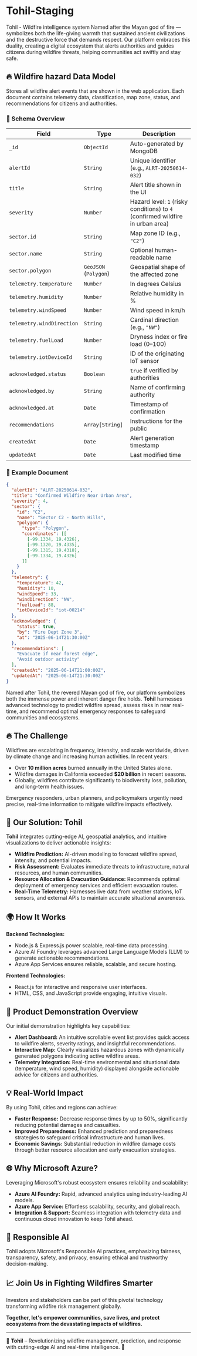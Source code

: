 # Tohil-Staging
Tohil - Wildfire intelligence system 
Named after the Mayan god of fire — symbolizes both the life-giving warmth that sustained ancient civilizations and the destructive force that demands respect. Our platform embraces this duality, creating a digital ecosystem that alerts authorities and guides citizens during wildfire threats, helping communities act swiftly and stay safe.

## 🔥 Wildfire hazard Data Model

Stores all wildfire alert events that are shown in the web application. Each document contains telemetry data, classification, map zone, status, and recommendations for citizens and authorities.

### 📄 Schema Overview
| Field                     | Type                  | Description                                                                    |
| ------------------------- | --------------------- | ------------------------------------------------------------------------------ |
| `_id`                     | `ObjectId`            | Auto-generated by MongoDB                                                      |
| `alertId`                 | `String`              | Unique identifier (e.g., `ALRT-20250614-032`)                                  |
| `title`                   | `String`              | Alert title shown in the UI                                                    |
| `severity`                | `Number`              | Hazard level: `1` (risky conditions) to `4` (confirmed wildfire in urban area) |
| `sector.id`               | `String`              | Map zone ID (e.g., `"C2"`)                                                     |
| `sector.name`             | `String`              | Optional human-readable name                                                   |
| `sector.polygon`          | `GeoJSON` (`Polygon`) | Geospatial shape of the affected zone                                          |
| `telemetry.temperature`   | `Number`              | In degrees Celsius                                                             |
| `telemetry.humidity`      | `Number`              | Relative humidity in %                                                         |
| `telemetry.windSpeed`     | `Number`              | Wind speed in km/h                                                             |
| `telemetry.windDirection` | `String`              | Cardinal direction (e.g., `"NW"`)                                              |
| `telemetry.fuelLoad`      | `Number`              | Dryness index or fire load (0–100)                                             |
| `telemetry.iotDeviceId`   | `String`              | ID of the originating IoT sensor                                               |
| `acknowledged.status`     | `Boolean`             | `true` if verified by authorities                                              |
| `acknowledged.by`         | `String`              | Name of confirming authority                                                   |
| `acknowledged.at`         | `Date`                | Timestamp of confirmation                                                      |
| `recommendations`         | `Array[String]`       | Instructions for the public                                                    |
| `createdAt`               | `Date`                | Alert generation timestamp                                                     |
| `updatedAt`               | `Date`                | Last modified time                                                             |


### 🧭 Example Document

```json
{
  "alertId": "ALRT-20250614-032",
  "title": "Confirmed Wildfire Near Urban Area",
  "severity": 4,
  "sector": {
    "id": "C2",
    "name": "Sector C2 - North Hills",
    "polygon": {
      "type": "Polygon",
      "coordinates": [[
        [-99.1334, 19.4326],
        [-99.1320, 19.4335],
        [-99.1315, 19.4318],
        [-99.1334, 19.4326]
      ]]
    }
  },
  "telemetry": {
    "temperature": 42,
    "humidity": 10,
    "windSpeed": 33,
    "windDirection": "NW",
    "fuelLoad": 88,
    "iotDeviceId": "iot-00214"
  },
  "acknowledged": {
    "status": true,
    "by": "Fire Dept Zone 3",
    "at": "2025-06-14T21:30:00Z"
  },
  "recommendations": [
    "Evacuate if near forest edge",
    "Avoid outdoor activity"
  ],
  "createdAt": "2025-06-14T21:00:00Z",
  "updatedAt": "2025-06-14T21:30:00Z"
}

```

Named after Tohil, the revered Mayan god of fire, our platform symbolizes both the immense power and inherent danger fire holds. **Tohil** harnesses advanced technology to predict wildfire spread, assess risks in near real-time, and recommend optimal emergency responses to safeguard communities and ecosystems.

## 🔥 **The Challenge**

Wildfires are escalating in frequency, intensity, and scale worldwide, driven by climate change and increasing human activities. In recent years:

* Over **10 million acres** burned annually in the United States alone.
* Wildfire damages in California exceeded **\$20 billion** in recent seasons.
* Globally, wildfires contribute significantly to biodiversity loss, pollution, and long-term health issues.

Emergency responders, urban planners, and policymakers urgently need precise, real-time information to mitigate wildfire impacts effectively.

## 🚨 **Our Solution: Tohil**

**Tohil** integrates cutting-edge AI, geospatial analytics, and intuitive visualizations to deliver actionable insights:

* **Wildfire Prediction:** AI-driven modeling to forecast wildfire spread, intensity, and potential impacts.
* **Risk Assessment:** Evaluates immediate threats to infrastructure, natural resources, and human communities.
* **Resource Allocation & Evacuation Guidance:** Recommends optimal deployment of emergency services and efficient evacuation routes.
* **Real-Time Telemetry:** Harnesses live data from weather stations, IoT sensors, and external APIs to maintain accurate situational awareness.

## 🌍 **How It Works**

**Backend Technologies:**

* Node.js & Express.js power scalable, real-time data processing.
* Azure AI Foundry leverages advanced Large Language Models (LLM) to generate actionable recommendations.
* Azure App Services ensures reliable, scalable, and secure hosting.

**Frontend Technologies:**

* React.js for interactive and responsive user interfaces.
* HTML, CSS, and JavaScript provide engaging, intuitive visuals.

## 🎯 **Product Demonstration Overview**

Our initial demonstration highlights key capabilities:

* **Alert Dashboard:** An intuitive scrollable event list provides quick access to wildfire alerts, severity ratings, and insightful recommendations.
* **Interactive Map:** Clearly visualizes hazardous zones with dynamically generated polygons indicating active wildfire areas.
* **Telemetry Integration:** Real-time environmental and situational data (temperature, wind speed, humidity) displayed alongside actionable advice for citizens and authorities.

## 💡 **Real-World Impact**

By using Tohil, cities and regions can achieve:

* **Faster Response:** Decrease response times by up to 50%, significantly reducing potential damages and casualties.
* **Improved Preparedness:** Enhanced prediction and preparedness strategies to safeguard critical infrastructure and human lives.
* **Economic Savings:** Substantial reduction in wildfire damage costs through better resource allocation and early evacuation strategies.

## 🌐 **Why Microsoft Azure?**

Leveraging Microsoft's robust ecosystem ensures reliability and scalability:

* **Azure AI Foundry:** Rapid, advanced analytics using industry-leading AI models.
* **Azure App Service:** Effortless scalability, security, and global reach.
* **Integration & Support:** Seamless integration with telemetry data and continuous cloud innovation to keep Tohil ahead.

## 🤖 **Responsible AI**

Tohil adopts Microsoft's Responsible AI practices, emphasizing fairness, transparency, safety, and privacy, ensuring ethical and trustworthy decision-making.

## 📈 **Join Us in Fighting Wildfires Smarter**

Investors and stakeholders can be part of this pivotal technology transforming wildfire risk management globally.

**Together, let's empower communities, save lives, and protect ecosystems from the devastating impacts of wildfires.**

---

🌟 **Tohil** – Revolutionizing wildfire management, prediction, and response with cutting-edge AI and real-time intelligence. 🌟
